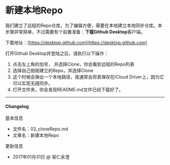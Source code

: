 # 新建本地Repo

我们建立了远程的Repo仓库，为了编辑方便，需要在本地建立本地同步仓库。本步骤非常简单，不过需要有个前置准备：**下载Github Desktop**客户端。

下载地址：[https://desktop.github.com](https://desktop.github.com)

打开Github Desktop并登陆之后，请执行以下操作：

1. 点击左上角的加号， 并选择Clone，你会看到远程的Repo列表
2. 选择自己刚刚建立的Repo，并选择Clone
3. 这个时候会弹出一个本地路径，我通常会将其保存在iCloud Driver上，因为它可以实现无缝同步。
4. 打开文件夹，你会发现README.md文件已经下载好了。

- - - - 

#### Changelog
基本信息
- 文件名：02_cloneRepo.md
- 文章名：新建本地Repo

更新信息
- 2017年01月31日 @ 易仁永澄